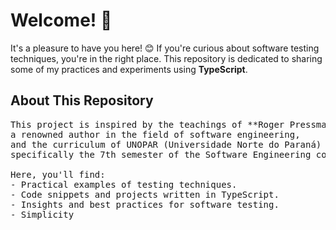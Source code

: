 # Welcome! 👋

It's a pleasure to have you here! 😊 If you're curious about software testing techniques, you're in the right place. This repository is dedicated to sharing some of my practices and experiments using **TypeScript**.

## About This Repository
<pre>
This project is inspired by the teachings of **Roger Pressman**, 
a renowned author in the field of software engineering, 
and the curriculum of UNOPAR (Universidade Norte do Paraná)
specifically the 7th semester of the Software Engineering course.

Here, you'll find:
- Practical examples of testing techniques.
- Code snippets and projects written in TypeScript.
- Insights and best practices for software testing.
- Simplicity 
</pre>